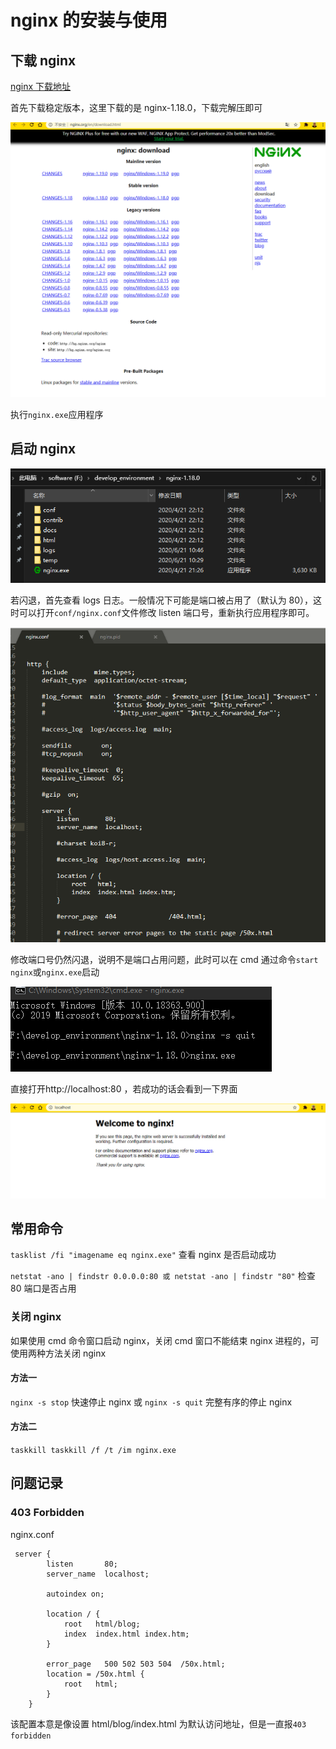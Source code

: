 # nginx 的安装与使用

## 下载 nginx

[nginx 下载地址](http://nginx.org/en/download.html)

首先下载稳定版本，这里下载的是 nginx-1.18.0，下载完解压即可

![Alt text](./images/nginx-001.png)

执行`nginx.exe`应用程序

## 启动 nginx

![Alt text](./images/nginx-002.png)

若闪退，首先查看 logs 日志。一般情况下可能是端口被占用了（默认为 80），这时可以打开`conf/nginx.conf`文件修改 listen 端口号，重新执行应用程序即可。

![Alt text](./images/nginx-003.png)

修改端口号仍然闪退，说明不是端口占用问题，此时可以在 cmd 通过命令`start nginx`或`nginx.exe`启动

![Alt text](./images/nginx-004.png)

直接打开http://localhost:80 ，若成功的话会看到一下界面

![Alt text](./images/nginx-005.png)

## 常用命令

`tasklist /fi "imagename eq nginx.exe"` 查看 nginx 是否启动成功

`netstat -ano | findstr 0.0.0.0:80 或 netstat -ano | findstr "80"` 检查 80 端口是否占用

### 关闭 nginx

如果使用 cmd 命令窗口启动 nginx，关闭 cmd 窗口不能结束 nginx 进程的，可使用两种方法关闭 nginx

#### 方法一

`nginx -s stop` 快速停止 nginx 或 `nginx -s quit` 完整有序的停止 nginx

#### 方法二

`taskkill taskkill /f /t /im nginx.exe`

## 问题记录

### 403 Forbidden

nginx.conf

```
 server {
        listen       80;
        server_name  localhost;

 		autoindex on;

        location / {
            root   html/blog;
            index  index.html index.htm;
        }

        error_page   500 502 503 504  /50x.html;
        location = /50x.html {
            root   html;
        }
    }
```

该配置本意是像设置 html/blog/index.html 为默认访问地址，但是一直报`403 forbidden`
